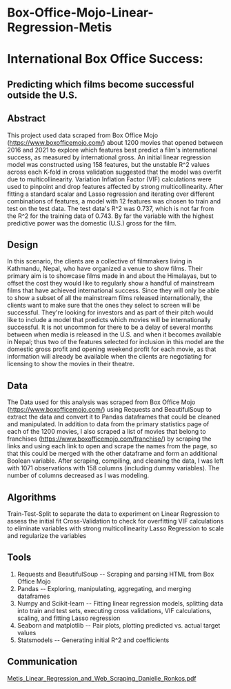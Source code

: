 # Box-Office-Mojo-Linear-Regression-Metis

# International Box Office Success:
## Predicting which films become successful outside the U.S.

## Abstract
This project used data scraped from Box Office Mojo (https://www.boxofficemojo.com/) about 1200 movies that opened between 2016 and 2021 to explore which features best predict a film's international success, as measured by international gross. An initial linear regression model was constructed using 158 features, but the unstable R^2 values across each K-fold in cross validation suggested that the model was overfit due to multicollinearity. Variation Inflation Factor (VIF) calculations were used to pinpoint and drop features affected by strong multicollinearity. After fitting a standard scalar and Lasso regression and iterating over different combinations of features, a model with 12 features was chosen to train and test on the test data. The test data's R^2 was 0.737, which is not far from the R^2 for the training data of 0.743. By far the variable with the highest predictive power was the domestic (U.S.) gross for the film.

## Design
In this scenario, the clients are a collective of filmmakers living in Kathmandu, Nepal, who have organized a venue to show films. Their primary aim is to showcase films made in and about the Himalayas, but to offset the cost they would like to regularly show a handful of mainstream films that have achieved international success. Since they will only be able to show a subset of all the mainstream films released internationally, the clients want to make sure that the ones they select to screen will be successful. They're looking for investors and as part of their pitch would like to include a model that predicts which movies will be internationally successful. It is not uncommon for there to be a delay of several months between when media is released in the U.S. and when it becomes available in Nepal; thus two of the features selected for inclusion in this model are the domestic gross profit and opening weekend profit for each movie, as that information will already be available when the clients are negotiating for licensing to show the movies in their theatre.

## Data
The Data used for this analysis was scraped from Box Office Mojo (https://www.boxofficemojo.com/) using Requests and BeautifulSoup to extract the data and convert it to Pandas dataframes that could be cleaned and manipulated. In addition to data from the primary statistics page of each of the 1200 movies, I also scraped a list of movies that belong to franchises (https://www.boxofficemojo.com/franchise/) by scraping the links and using each link to open and scrape the names from the page, so that this could be merged with the other dataframe and form an additional Boolean variable.
After scraping, compiling, and cleaning the data, I was left with 1071 observations with 158 columns (including dummy variables). The number of columns decreased as I was modeling.

## Algorithms
Train-Test-Split to separate the data to experiment on
Linear Regression to assess the initial fit
Cross-Validation to check for overfitting
VIF calculations to eliminate variables with strong multicollinearity
Lasso Regression to scale and regularize the variables

## Tools
1. Requests and BeautifulSoup -- Scraping and parsing HTML from Box Office Mojo
2. Pandas -- Exploring, manipulating, aggregating, and merging dataframes
3. Numpy and Scikit-learn -- Fitting linear regression models, splitting data into train and test sets, executing cross validations, VIF calculations, scaling, and fitting Lasso regression
4. Seaborn and matplotlib -- Pair plots, plotting predicted vs. actual target values
5. Statsmodels -- Generating initial R^2 and coefficients

## Communication
[Metis_Linear_Regression_and_Web_Scraping_Danielle_Ronkos.pdf](https://github.com/dr-dronkos/Box-Office-Mojo-Linear-Regression-Metis/files/8122016/Metis_Linear_Regression_and_Web_Scraping_Danielle_Ronkos.pdf)
